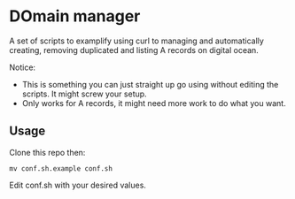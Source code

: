 # DOmain manager

A set of scripts to examplify using curl to managing and automatically creating, removing duplicated and listing A records on digital ocean.


Notice:

- This is something you can just straight up go using without editing the scripts. It might screw your setup.
- Only works for A records, it might need more work to do what you want.

## Usage

Clone this repo then:

`mv conf.sh.example conf.sh`

Edit conf.sh with your desired values.
